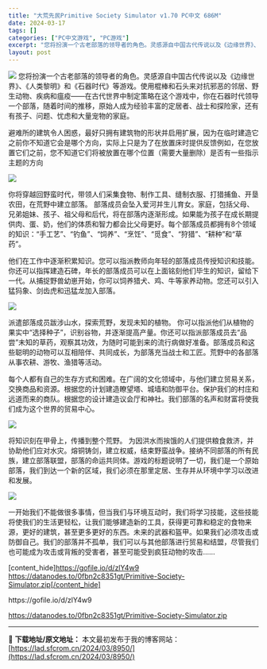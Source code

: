 ```yaml
---
title: "大荒先民Primitive Society Simulator v1.70 PC中文 686M"
date: 2024-03-17
tags: []
categories: ["PC中文游戏", "PC游戏"]
excerpt: "您将扮演一个古老部落的领导者的角色。灵感源自中国古代传说以及《边缘世界》、《人类黎明》和《石器时代》等游戏。使用棍棒和石头来对抗邪恶的邻居、野生动物、疾病和瘟疫——在古代世界中制定策略在这个游戏中，你在石器时代领导一个部落，随着时间的推移，原始人成为经验丰富的定居者、战士和探险家，还有有孩子、问题、&hellip;"
layout: post
---
```


<img class="aligncenter" src="https://cdn.cloudflare.steamstatic.com/steam/apps/1876880/header_schinese.jpg?t=1709651558" />
您将扮演一个古老部落的领导者的角色。灵感源自中国古代传说以及《边缘世界》、《人类黎明》和《石器时代》等游戏。使用棍棒和石头来对抗邪恶的邻居、野生动物、疾病和瘟疫——在古代世界中制定策略在这个游戏中，你在石器时代领导一个部落，随着时间的推移，原始人成为经验丰富的定居者、战士和探险家，还有有孩子、问题、忧虑和大量宠物的家庭。

避难所的建筑令人困惑，最好只拥有建筑物的形状并启用扩展，因为在临时建造它之前你不知道它会是哪个方向，实际上只是为了在放置床时提供反馈例如，在您放置它们之前，您不知道它们将被放置在哪个位置（需要大量删除）是否有一些指示主题的方向

<img src="https://cdn.cloudflare.steamstatic.com/steam/apps/1876880/ss_bccb3ba850b98cb3454b1e3552d5b833b40f910e.1920x1080.jpg?t=1709651558" />

你将穿越回野蛮时代，带领人们采集食物、制作工具、缝制衣服、打猎捕鱼、开垦农田，在荒野中建立部落。
部落成员会坠入爱河并生儿育女。家庭，包括父母、兄弟姐妹、孩子、祖父母和后代，将在部落内逐渐形成。如果能为孩子在成长期提供肉、蛋、奶，他们的体质和智力都会比父母更好。每个部落成员都拥有8个领域的知识：“手工艺”、“钓鱼”、“饲养”、“烹饪”、“觅食”、“狩猎”、“耕种”和“草药”。

他们在工作中逐渐积累知识。您可以指派教师向年轻的部落成员传授知识和技能。你还可以指挥建造石碑，年长的部落成员可以在上面铭刻他们毕生的知识，留给下一代。从捕捉野兽幼崽开始，你可以饲养猎犬、鸡、牛等家养动物。您还可以引入猛犸象、剑齿虎和迅猛龙加入部落。

<img src="https://cdn.cloudflare.steamstatic.com/steam/apps/1876880/ss_226045df856c7e0af50dc55a38749218ba5b9f2b.1920x1080.jpg?t=1709651558" />

派遣部落成员跋涉山水，探索荒野，发现未知的植物。
你可以指派他们从植物的果实中“选择种子”，识别谷物，并逐渐提高产量。你还可以指派部落成员去“品尝”未知的草药，观察其功效，为随时可能到来的流行病做好准备。部落成员和这些聪明的动物可以互相陪伴、共同成长，为部落充当战士和工匠。荒野中的各部落从事农耕、游牧、渔猎等活动。

每个人都有自己的生存方式和困难。在广阔的文化领域中，与他们建立贸易关系，交换商品和资源。根据您的计划建造瞭望塔、城墙和防御平台。保护我们的村庄和远道而来的商队。根据您的设计建造议会厅和神社。我们部落的名声和财富将使我们成为这个世界的贸易中心。

<img src="https://cdn.cloudflare.steamstatic.com/steam/apps/1876880/ss_486ed6bf2881dc856f479e4afc9edcb475adc9c6.1920x1080.jpg?t=1709651558" />

将知识刻在甲骨上，传播到整个荒野。
为因洪水而挨饿的人们提供粮食救济，并协助他们应对水灾。熔铜铸剑，建立权威，结束野蛮战争。接纳不同部落的所有民族，建立部落联盟，部落的命运共同体。游戏的标题说明了一切，我们是一个原始部落，我们到达一个新的区域，我们必须在那里定居、生存并从环境中学习以改进和发展。

<img src="https://cdn.cloudflare.steamstatic.com/steam/apps/1876880/ss_d6d5d48958af96cc63dc55e437ddfd9b05fe26e3.1920x1080.jpg?t=1709651558" />

一开始我们不能做很多事情，但当我们与环境互动时，我们将学习技能，这些技能将使我们的生活更轻松，让我们能够建造新的工具，获得更可靠和稳定的食物来源，更好的建筑，甚至更多更好的东西。未来的武器和盔甲。如果我们必须攻击或防御自己。我们的部落并不孤单，我们可以与其他部落进行贸易和结盟，尽管我们也可能成为攻击或背叛的受害者，甚至可能受到疯狂动物的攻击……

[content_hide]https://gofile.io/d/zlY4w9
https://datanodes.to/0fbn2c8351gt/Primitive-Society-Simulator.zip[/content_hide]

<!--wechatfans start-->https://gofile.io/d/zlY4w9
https://datanodes.to/0fbn2c8351gt/Primitive-Society-Simulator.zip<!--wechatfans end-->

---
📖 **下载地址/原文地址：** 本文最初发布于我的博客网站：[https://lad.sfcrom.cn/2024/03/8950/](https://lad.sfcrom.cn/2024/03/8950/)
